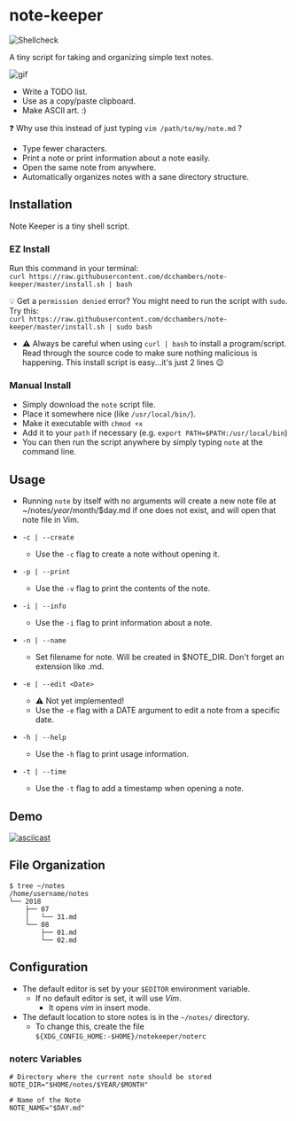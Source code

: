 # note-keeper

![Shellcheck](https://github.com/dcchambers/note-keeper/actions/workflows/shellcheck.yml/badge.svg)

A tiny script for taking and organizing simple text notes.

![gif](https://i.imgur.com/z70PRhk.gif)

* Write a TODO list.
* Use as a copy/paste clipboard.
* Make ASCII art. :)

:question: Why use this instead of just typing `vim /path/to/my/note.md` ?

* Type fewer characters.
* Print a note or print information about a note easily.
* Open the same note from anywhere.
* Automatically organizes notes with a sane directory structure.

## Installation

Note Keeper is a tiny shell script.

### EZ Install

Run this command in your terminal:  
`curl https://raw.githubusercontent.com/dcchambers/note-keeper/master/install.sh | bash`  

:bulb: Get a `permission denied` error? You might need to run the script with `sudo`. Try this:  
`curl https://raw.githubusercontent.com/dcchambers/note-keeper/master/install.sh | sudo bash`

* :warning: Always be careful when using `curl | bash` to install a program/script. Read through the source code to make sure nothing malicious is happening. This install script is easy...it's just 2 lines :wink:

### Manual Install

* Simply download the `note` script file.
* Place it somewhere nice (like `/usr/local/bin/`).
* Make it executable with `chmod +x`
* Add it to your `path` if necessary (e.g. `export PATH=$PATH:/usr/local/bin`)
* You can then run the script anywhere by simply typing `note` at the command line.

## Usage

* Running `note` by itself with no arguments will create a new note file
at ~/notes/$year/$month/$day.md if one does not exist, and will open that
note file in Vim.

* `-c | --create`
  * Use the `-c` flag to create a note without opening it.

* `-p | --print`
  * Use the `-v` flag to print the contents of the note.

* `-i | --info`
  * Use the `-i` flag to print information about a note.

* `-n | --name`
  * Set filename for note. Will be created in $NOTE_DIR. Don't forget an extension like .md.

* `-e | --edit <Date>`
  * :warning: Not yet implemented!
  * Use the `-e` flag with a DATE argument to edit a note from a specific date.

* `-h | --help`
  * Use the `-h` flag to print usage information.

* `-t | --time`
  * Use the `-t` flag to add a timestamp when opening a note.


## Demo

[![asciicast](https://asciinema.org/a/194428.png)](https://asciinema.org/a/194428)

## File Organization

```shell
$ tree ~/notes
/home/username/notes
└── 2018
    ├── 07
    │   └── 31.md
    └── 08
        ├── 01.md
        └── 02.md

```

## Configuration

* The default editor is set by your `$EDITOR` environment variable.
  * If no default editor is set, it will use *Vim*.
    * It opens *vim* in insert mode.
* The default location to store notes is in the `~/notes/` directory.
  * To change this, create the file `${XDG_CONFIG_HOME:-$HOME}/notekeeper/noterc`

### noterc Variables

```shell
# Directory where the current note should be stored
NOTE_DIR="$HOME/notes/$YEAR/$MONTH"

# Name of the Note
NOTE_NAME="$DAY.md"
```
